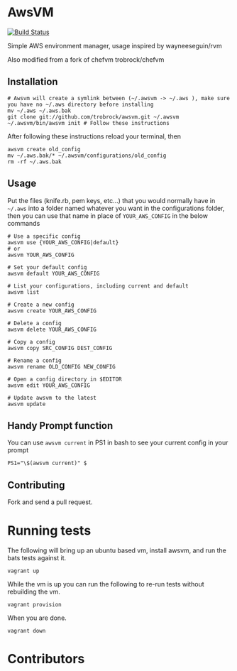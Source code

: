 # AwsVM

[![Build Status](https://travis-ci.org/raravena80/awsvm.png?branch=master)](https://travis-ci.org/raravena80/awsvm)

Simple AWS environment manager, usage inspired by wayneeseguin/rvm

Also modified from a fork of chefvm trobrock/chefvm

## Installation

    # Awsvm will create a symlink between (~/.awsvm -> ~/.aws ), make sure you have no ~/.aws directory before installing
    mv ~/.aws ~/.aws.bak
    git clone git://github.com/trobrock/awsvm.git ~/.awsvm
    ~/.awsvm/bin/awsvm init # Follow these instructions
    
After following these instructions reload your terminal, then

    awsvm create old_config
    mv ~/.aws.bak/* ~/.awsvm/configurations/old_config
    rm -rf ~/.aws.bak

## Usage

Put the files (knife.rb, pem keys, etc...) that you would normally have in `~/.aws` into a folder named whatever you want in the configurations folder, then you can use that name in place of `YOUR_AWS_CONFIG` in the below commands

    # Use a specific config
    awsvm use {YOUR_AWS_CONFIG|default}
    # or
    awsvm YOUR_AWS_CONFIG

    # Set your default config
    awsvm default YOUR_AWS_CONFIG

    # List your configurations, including current and default
    awsvm list

    # Create a new config
    awsvm create YOUR_AWS_CONFIG

    # Delete a config
    awsvm delete YOUR_AWS_CONFIG

    # Copy a config
    awsvm copy SRC_CONFIG DEST_CONFIG

    # Rename a config
    awsvm rename OLD_CONFIG NEW_CONFIG

    # Open a config directory in $EDITOR
    awsvm edit YOUR_AWS_CONFIG

    # Update awsvm to the latest
    awsvm update


## Handy Prompt function
You can use `awsvm current` in PS1 in bash to see your current config in your prompt

    PS1="\$(awsvm current)" $

## Contributing

Fork and send a pull request.

# Running tests

The following will bring up an ubuntu based vm, install awsvm, and run the bats tests against it.

```shell
vagrant up
```

While the vm is up you can run the following to re-run tests without rebuilding the vm.

```shell
vagrant provision
```

When you are done.

```shell
vagrant down
```

# Contributors
